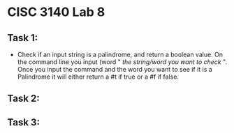# CISC 3140 Lab 8

## Task 1:
 * Check if an input string is a palindrome, and return a boolean value. On the command line you input (word " *the string/word you want to check* ". Once you input the command and the word you want to see if it is a Palindrome it will either return a #t if true or a #f if false.
## Task 2:

## Task 3:

